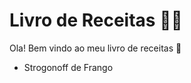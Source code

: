 # Livro de Receitas :woman_cook:

Ola! Bem vindo ao meu livro de receitas :wave:

- Strogonoff de Frango
